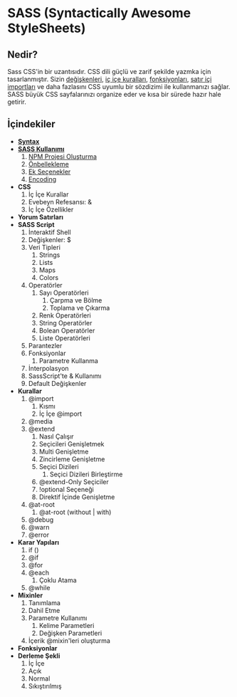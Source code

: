 # SASS (Syntactically Awesome StyleSheets)

## Nedir?

Sass CSS'in bir uzantısıdır. CSS dili güçlü ve zarif şekilde yazmka için tasarlanmıştır.
Sizin [değişkenleri](#), [iç içe kuralları](#), [fonksiyonları](#), [satır içi importları](#) ve daha fazlasını
CSS uyumlu bir sözdizimi ile kullanmanızı sağlar.
SASS büyük CSS sayfalarınızı organize eder ve kısa bir sürede hazır hale getirir.


## İçindekiler

* [**Syntax**](../master/Documentation/Syntax.md)
* [**SASS Kullanımı**](../master/Documentation/UsingSASS.md)
	1. [NPM Projesi Oluşturma](../master/Documentation/UsingSASS.md#npm-projesi-oluşturma)
	2. [Önbellekleme](../master/Documentation/UsingSASS.md#Önbellekleme)
	3. [Ek Seçenekler](../master/Documentation/UsingSASS.md#ek-seçenekler)
	5. [Encoding](../master/Documentation/UsingSASS.md#encoding)
* **CSS**
	1. İç İçe Kurallar
	2. Evebeyn Refesansı: &
	3. İç İçe Özellikler
* **Yorum Satırları**
* **SASS Script**
	1. İnteraktif Shell
	2. Değişkenler: $
	3. Veri Tipleri
		1. Strings
		2. Lists
		3. Maps
		4. Colors
	4. Operatörler
		1. Sayı Operatörleri
			1. Çarpma ve Bölme
			2. Toplama ve Çıkarma
		2. Renk Operatörleri
		3. String Operatörler
		4. Bolean Operatörler
		5. Liste Operatörleri
	5. Parantezler
	6. Fonksiyonlar
		1. Parametre Kullanma
	7. İnterpolasyon
	8. SassScript'te & Kullanımı
	9. Default Değişkenler
* **Kurallar**
	1. @import
		1. Kısmı
		2. İç İçe @import
	2. @media
	3. @extend
		1. Nasıl Çalışır
		2. Seçicileri Genişletmek
		3. Multi Genişletme
		4. Zincirleme Genişletme
		5. Seçici Dizileri
			1. Seçici Dizileri Birleştirme
		6. @extend-Only Seçiciler
		7. !optional Seçeneği
		8. Direktif İçinde Genişletme
	4. @at-root
		1. @at-root (without | with)
	5. @debug
	6. @warn
	7. @error
* **Karar Yapıları**
	1. if ()
	2. @if
	3. @for
	4. @each
		1. Çoklu Atama
	5. @while
* **Mixinler**
	1. Tanımlama
	2. Dahil Etme
	3. Parametre Kullanımı
		1. Kelime Parametleri
		2. Değişken Parametleri
	4. İçerik @mixin'leri oluşturma
* **Fonksiyonlar**
* **Derleme Şekli**
	1. İç İçe
	2. Açık
	3. Normal
	4. Sıkıştırılmış